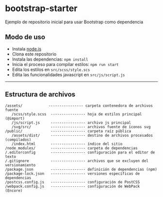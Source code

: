 # bootstrap-starter

Ejemplo de repositorio inicial para usar Bootstrap como dependencia

## Modo de uso

* Instala [node.js](https://nodejs.org/en/download/)
* Clona este repositorio
* Instala las dependencias: `npm install`
* Inicia el proceso para compilar estilos: `npm run start`
* Edita los estilos en `src/scss/style.scs`
* Edita las funcionalidades javascript en `src/js/script.js`

---

## Estructura de archivos

```
/assets/            ---------------- carpeta contenedora de archivos fuente
   /scss/style.scss  ---------------- hoja de estilos principal (@import)
   /js/script.js     ---------------- archivo js principal
   /svg/src/         ---------------- archivos fuente de íconos svg
/public/             ---------------- carpeta raíz pública
   /assets/dist/     ---------------- destino de archivos procesados (compilados)
   /index.html       ---------------- índice del sitio
/node_modules/       ---------------- carpeta de dependencias
/.editorconfig       ---------------- configuración para el editor de texto
/.gitignore          ---------------- archivos que se excluyen del versionamiento
/package.json        ---------------- definición de dependencias (npm)
/package-lock.json   ---------------- versiones específicas de dependencias
/postcss.config.js   ---------------- configuración de PostCSS
/webpack.config.js   ---------------- configuración de WebPack (Encore)
